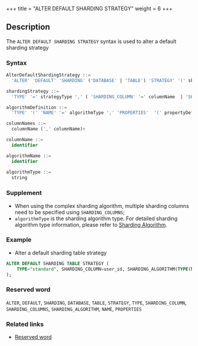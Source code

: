 +++
title = "ALTER DEFAULT SHARDING STRATEGY"
weight = 6
+++

## Description

The `ALTER DEFAULT SHARDING STRATEGY` syntax is used to alter a default sharding strategy

### Syntax

```sql
AlterDefaultShardingStrategy ::=
  'ALTER' 'DEFAULT' 'SHARDING' ('DATABASE' | 'TABLE') 'STRATEGY' '(' shardingStrategy ')'

shardingStrategy ::=
  'TYPE' '=' strategyType ',' ( 'SHARDING_COLUMN' '=' columnName  | 'SHARDING_COLUMNS' '=' columnNames ) ',' ( 'SHARDING_ALGORITHM' '=' algorithmName | algorithmDefinition )

algorithmDefinition ::=
  'TYPE' '(' 'NAME' '=' algorithmType ',' 'PROPERTIES'  '(' propertyDefinition ')' ')'  

columnNames ::=
  columnName (',' columnName)+

columnName ::=
  identifier

algorithmName ::=
  identifier
  
algorithmType ::=
  string
```

### Supplement

- When using the complex sharding algorithm, multiple sharding columns need to be specified using `SHARDING_COLUMNS`;
- `algorithmType` is the sharding algorithm type. For detailed sharding algorithm type information, please refer
  to [Sharding Algorithm](/en/user-manual/common-config/builtin-algorithm/sharding/).

### Example

- Alter a default sharding table strategy

```sql
ALTER DEFAULT SHARDING TABLE STRATEGY (
    TYPE="standard", SHARDING_COLUMN=user_id, SHARDING_ALGORITHM(TYPE(NAME="inline", PROPERTIES("algorithm-expression"="t_order_${user_id % 2}")))
);
```

### Reserved word

`ALTER`, `DEFAULT`, `SHARDING`, `DATABASE`, `TABLE`, `STRATEGY`, `TYPE`, `SHARDING_COLUMN`, `SHARDING_COLUMNS`, `SHARDING_ALGORITHM`, `NAME`, `PROPERTIES`

### Related links

- [Reserved word](/en/reference/distsql/syntax/reserved-word/)
